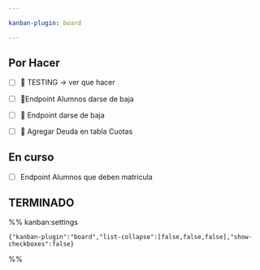 ```yaml
---

kanban-plugin: board

---
```


## Por Hacer

- [ ] 🔺 TESTING ->  ver que hacer
- [ ] 🔺Endpoint Alumnos darse de baja
- [ ] 🔺 Endpoint darse de baja
- [ ] 🔺 Agregar Deuda en tabla Cuotas


## En curso

- [ ] Endpoint Alumnos que deben matricula


## TERMINADO





%% kanban:settings
```
{"kanban-plugin":"board","list-collapse":[false,false,false],"show-checkboxes":false}
```
%%